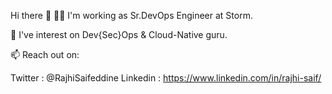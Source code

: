 Hi there 👋
👨‍💻 I'm working as Sr.DevOps Engineer at Storm.

🔭 I've interest on Dev{Sec}Ops & Cloud-Native guru.

📫 Reach out on:

  Twitter : @RajhiSaifeddine
  Linkedin : https://www.linkedin.com/in/rajhi-saif/ 


